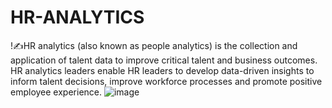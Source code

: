 # HR-ANALYTICS
!✍HR analytics (also known as people analytics) is the collection and application of talent data to improve critical talent and business outcomes. HR analytics leaders enable HR leaders to develop data-driven insights to inform talent decisions, improve workforce processes and promote positive employee experience.
![image](https://github.com/shruthisrao27/HR-ANALYTICS/assets/108079647/a61b7f2d-467c-464c-9fdb-9547ce0d074c)
